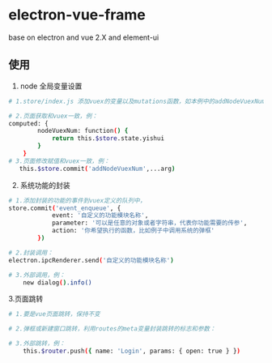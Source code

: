 # electron-vue-frame

base on electron and vue 2.X and element-ui

## 使用

1. node 全局变量设置

```bash
# 1.store/index.js 添加vuex的变量以及mutations函数，如本例中的addNodeVuexNum函数

# 2.页面获取和vuex一致，例：
computed: {
        nodeVuexNum: function() {
            return this.$store.state.yishui
        }
    }
# 3.页面修改赋值和vuex一致，例：
   this.$store.commit('addNodeVuexNum',...arg)
```

2. 系统功能的封装

```bash
# 1.添加封装的功能的事件到vuex定义的队列中，
store.commit('event_enqueue', {
            event: '自定义的功能模块名称',
            parameter: '可以是任意的对象或者字符串，代表你功能需要的传参',
            action: '你希望执行的函数，比如例子中调用系统的弹框'
        })

# 2.封装调用：
electron.ipcRenderer.send('自定义的功能模块名称')

# 3.外部调用，例：
    new dialog().info()
```

3.页面跳转

```bash
# 1.要是vue页面跳转，保持不变

# 2.弹框或新建窗口跳转，利用routes的meta变量封装跳转的标志和参数：

# 3.外部跳转，例：
    this.$router.push({ name: 'Login', params: { open: true } })
```
